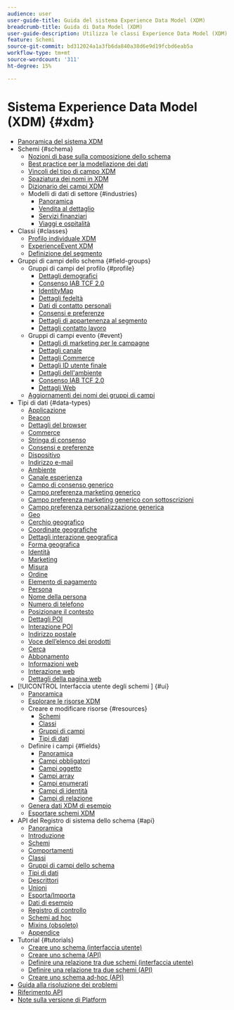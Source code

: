 ```yaml
---
audience: user
user-guide-title: Guida del sistema Experience Data Model (XDM)
breadcrumb-title: Guida di Data Model (XDM)
user-guide-description: Utilizza le classi Experience Data Model (XDM) e i gruppi di campi dello schema per standardizzare i dati dell’esperienza.
feature: Schemi
source-git-commit: bd312024a1a3fb6da840a38d6e9d19fcbd6eab5a
workflow-type: tm+mt
source-wordcount: '311'
ht-degree: 15%

---
```



# Sistema Experience Data Model (XDM) {#xdm}

* [Panoramica del sistema XDM](home.md)
* Schemi {#schema}
   * [Nozioni di base sulla composizione dello schema](schema/composition.md)
   * [Best practice per la modellazione dei dati](schema/best-practices.md)
   * [Vincoli del tipo di campo XDM](schema/field-constraints.md)
   * [Spaziatura dei nomi in XDM](./schema/namespaces.md)
   * [Dizionario dei campi XDM](schema/field-dictionary.md)
   * Modelli di dati di settore {#industries}
      * [Panoramica](./schema/industries/overview.md)
      * [Vendita al dettaglio](./schema/industries/retail.md)
      * [Servizi finanziari](./schema/industries/financial.md)
      * [Viaggi e ospitalità](./schema/industries/travel-hospitality.md)
* Classi {#classes}
   * [Profilo individuale XDM](./classes/individual-profile.md)
   * [ExperienceEvent XDM](./classes/experienceevent.md)
   * [Definizione del segmento](./classes/segment-definition.md)
* Gruppi di campi dello schema {#field-groups}
   * Gruppi di campi del profilo {#profile}
      * [Dettagli demografici](./field-groups/profile/demographic-details.md)
      * [Consenso IAB TCF 2.0](./field-groups/profile/iab.md)
      * [IdentityMap](./field-groups/profile/identitymap.md)
      * [Dettagli fedeltà](./field-groups/profile/loyalty-details.md)
      * [Dati di contatto personali](./field-groups/profile/personal-contact-details.md)
      * [Consensi e preferenze](./field-groups/profile/consents.md)
      * [Dettagli di appartenenza al segmento](./field-groups/profile/segmentation.md)
      * [Dettagli contatto lavoro](./field-groups/profile/work-contact-details.md)
   * Gruppi di campi evento {#event}
      * [Dettagli di marketing per le campagne](./field-groups/event/campaign-marketing-details.md)
      * [Dettagli canale](./field-groups/event/channel-details.md)
      * [Dettagli Commerce](./field-groups/event/commerce-details.md)
      * [Dettagli ID utente finale](./field-groups/event/enduserids.md)
      * [Dettagli dell&#39;ambiente](./field-groups/event/environment-details.md)
      * [Consenso IAB TCF 2.0](./field-groups/event/iab.md)
      * [Dettagli Web](./field-groups/event/web-details.md)
   * [Aggiornamenti dei nomi dei gruppi di campi](./field-groups/name-updates.md)
* Tipi di dati {#data-types}
   * [Applicazione](./data-types/application.md)
   * [Beacon](./data-types/beacon.md)
   * [Dettagli del browser](./data-types/browser-details.md)
   * [Commerce](./data-types/commerce.md)
   * [Stringa di consenso](./data-types/consent-string.md)
   * [Consensi e preferenze](./data-types/consents.md)
   * [Dispositivo](./data-types/device.md)
   * [Indirizzo e-mail](./data-types/email-address.md)
   * [Ambiente](./data-types/environment.md)
   * [Canale esperienza](./data-types/experience-channel.md)
   * [Campo di consenso generico](./data-types/consent-field.md)
   * [Campo preferenza marketing generico](./data-types/marketing-field.md)
   * [Campo preferenza marketing generico con sottoscrizioni](./data-types/marketing-field-subscriptions.md)
   * [Campo preferenza personalizzazione generica](./data-types/personalization-field.md)
   * [Geo](./data-types/geo.md)
   * [Cerchio geografico](./data-types/geo-circle.md)
   * [Coordinate geografiche](./data-types/geo-coordinates.md)
   * [Dettagli interazione geografica](./data-types/geo-interaction-details.md)
   * [Forma geografica](./data-types/geo-shape.md)
   * [Identità](./data-types/identity.md)
   * [Marketing](./data-types/marketing.md)
   * [Misura](./data-types/measure.md)
   * [Ordine](./data-types/order.md)
   * [Elemento di pagamento](./data-types/payment-item.md)
   * [Persona](./data-types/person.md)
   * [Nome della persona](./data-types/person-name.md)
   * [Numero di telefono](./data-types/phone-number.md)
   * [Posizionare il contesto](./data-types/place-context.md)
   * [Dettagli POI](./data-types/poi-details.md)
   * [Interazione POI](./data-types/poi-interaction.md)
   * [Indirizzo postale](./data-types/postal-address.md)
   * [Voce dell’elenco dei prodotti](./data-types/product-list-item.md)
   * [Cerca](./data-types/search.md)
   * [Abbonamento](./data-types/subscription.md)
   * [Informazioni web](./data-types/web-information.md)
   * [Interazione web](./data-types/web-interaction.md)
   * [Dettagli della pagina web](./data-types/webpage-details.md)
* [!UICONTROL Interfaccia utente degli schemi ]   {#ui}
   * [Panoramica](./ui/overview.md)
   * [Esplorare le risorse XDM](./ui/explore.md)
   * Creare e modificare risorse {#resources}
      * [Schemi](./ui/resources/schemas.md)
      * [Classi](./ui/resources/classes.md)
      * [Gruppi di campi](./ui/resources/field-groups.md)
      * [Tipi di dati](./ui/resources/data-types.md)
   * Definire i campi {#fields}
      * [Panoramica](./ui/fields/overview.md)
      * [Campi obbligatori](./ui/fields/required.md)
      * [Campi oggetto](./ui/fields/object.md)
      * [Campi array](./ui/fields/array.md)
      * [Campi enumerati](./ui/fields/enum.md)
      * [Campi di identità](./ui/fields/identity.md)
      * [Campi di relazione](./ui/fields/relationship.md)
   * [Genera dati XDM di esempio](./ui/sample.md)
   * [Esportare schemi XDM](./ui/export.md)
* API del Registro di sistema dello schema {#api}
   * [Panoramica](api/overview.md)
   * [Introduzione](api/getting-started.md)
   * [Schemi](api/schemas.md)
   * [Comportamenti](api/behaviors.md)
   * [Classi](api/classes.md)
   * [Gruppi di campi dello schema](api/field-groups.md)
   * [Tipi di dati](api/data-types.md)
   * [Descrittori](api/descriptors.md)
   * [Unioni](api/unions.md)
   * [Esporta/Importa](api/export-import.md)
   * [Dati di esempio](api/sample-data.md)
   * [Registro di controllo](api/audit-log.md)
   * [Schemi ad hoc](api/ad-hoc.md)
   * [Mixins (obsoleto)](api/mixins.md)
   * [Appendice](api/appendix.md)
* Tutorial {#tutorials}
   * [Creare uno schema (interfaccia utente)](tutorials/create-schema-ui.md)
   * [Creare uno schema (API)](tutorials/create-schema-api.md)
   * [Definire una relazione tra due schemi (interfaccia utente)](tutorials/relationship-ui.md)
   * [Definire una relazione tra due schemi (API)](tutorials/relationship-api.md)
   * [Creare uno schema ad-hoc (API)](tutorials/ad-hoc.md)
* [Guida alla risoluzione dei problemi](troubleshooting-guide.md)
* [Riferimento API](https://www.adobe.io/apis/experienceplatform/home/api-reference.html#!acpdr/swagger-specs/schema-registry.yaml)
* [Note sulla versione di Platform](https://www.adobe.com/go/platform-release-notes-en)